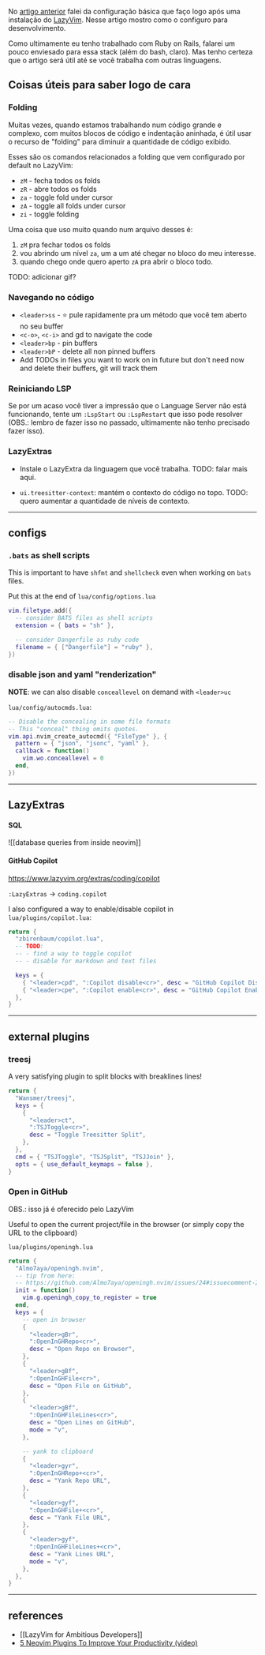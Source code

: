 
No [artigo anterior](/lazyvim/) falei da configuração básica que faço logo após uma instalação do [LazyVim](https://lazyvim.org/). Nesse artigo mostro como o configuro para desenvolvimento.

Como ultimamente eu tenho trabalhado com Ruby on Rails, falarei um pouco enviesado para essa stack (além do bash, claro). Mas tenho certeza que o artigo será útil até se você trabalha com outras linguagens.

## Coisas úteis para saber logo de cara

### Folding

Muitas vezes, quando estamos trabalhando num código grande e complexo, com muitos blocos de código e indentação aninhada, é útil usar o recurso de "folding" para diminuir a quantidade de código exibido.

Esses são os comandos relacionados a folding que vem configurado por default no LazyVim:

- `zM` - fecha todos os folds
- `zR` - abre todos os folds
- `za` - toggle fold under cursor
- `zA` - toggle all folds under cursor
- `zi` - toggle folding

Uma coisa que uso muito quando num arquivo desses é:

1. `zM` pra fechar todos os folds
2. vou abrindo um nível `za`, um a um até chegar no bloco do meu interesse.
3. quando chego onde quero aperto `zA` pra abrir o bloco todo.


TODO: adicionar gif?

### Navegando no código

- `<leader>ss` - ⭐ pule rapidamente pra um método que você tem aberto no seu buffer
- `<c-o>`, `<c-i>` and gd to navigate the code
- `<leader>bp` - pin buffers
- `<leader>bP` - delete all non pinned buffers
- Add TODOs in files you want to work on in future but don't need now and delete their buffers, git will track them



### Reiniciando LSP

Se por um acaso você tiver a impressão que o Language Server não está funcionando, tente um `:LspStart` ou `:LspRestart` que isso pode resolver (OBS.: lembro de fazer isso no passado, ultimamente não tenho precisado fazer isso).

### LazyExtras

- Instale o LazyExtra da linguagem que você trabalha. TODO: falar mais aqui.

- `ui.treesitter-context`: mantém o contexto do código no topo. TODO: quero aumentar a quantidade de níveis de contexto.

---

## configs

### `.bats` as shell scripts

This is important to have `shfmt` and `shellcheck` even when working on `bats` files.

Put this at the end of `lua/config/options.lua`

```lua
vim.filetype.add({
  -- consider BATS files as shell scripts
  extension = { bats = "sh" },

  -- consider Dangerfile as ruby code
  filename = { ["Dangerfile"] = "ruby" },
})

```


### disable json and yaml "renderization"

**NOTE**: we can also disable `conceallevel` on demand with `<leader>uc`

`lua/config/autocmds.lua`:

```lua
-- Disable the concealing in some file formats
-- This "conceal" thing omits quotes.
vim.api.nvim_create_autocmd({ "FileType" }, {
  pattern = { "json", "jsonc", "yaml" },
  callback = function()
    vim.wo.conceallevel = 0
  end,
})
```

---

## LazyExtras

#### SQL

![[database queries from inside neovim]]

#### GitHub Copilot

<https://www.lazyvim.org/extras/coding/copilot>

`:LazyExtras` -> `coding.copilot`

I also configured a way to enable/disable copilot in `lua/plugins/copilot.lua`:

```lua
return {
  "zbirenbaum/copilot.lua",
  -- TODO:
  -- - find a way to toggle copilot
  -- - disable for markdown and text files

  keys = {
    { "<leader>cpd", ":Copilot disable<cr>", desc = "GitHub Copilot Disable" },
    { "<leader>cpe", ":Copilot enable<cr>", desc = "GitHub Copilot Enable" },
  },
}
```

---

## external plugins

### treesj

A very satisfying plugin to split blocks with breaklines lines!

```lua
return {
  "Wansmer/treesj",
  keys = {
    {
      "<leader>ct",
      ":TSJToggle<cr>",
      desc = "Toggle Treesitter Split",
    },
  },
  cmd = { "TSJToggle", "TSJSplit", "TSJJoin" },
  opts = { use_default_keymaps = false },
}
```

### Open in GitHub

OBS.: isso já é oferecido pelo LazyVim

Useful to open the current project/file in the browser (or simply copy the URL to the clipboard)

`lua/plugins/openingh.lua`

```lua
return {
  "Almo7aya/openingh.nvim",
  -- tip from here:
  -- https://github.com/Almo7aya/openingh.nvim/issues/24#issuecomment-2212536651
  init = function()
    vim.g.openingh_copy_to_register = true
  end,
  keys = {
    -- open in browser
    {
      "<leader>gBr",
      ":OpenInGHRepo<cr>",
      desc = "Open Repo on Browser",
    },
    {
      "<leader>gBf",
      ":OpenInGHFile<cr>",
      desc = "Open File on GitHub",
    },
    {
      "<leader>gBf",
      ":OpenInGHFileLines<cr>",
      desc = "Open Lines on GitHub",
      mode = "v",
    },

    -- yank to clipboard
    {
      "<leader>gyr",
      ":OpenInGHRepo+<cr>",
      desc = "Yank Repo URL",
    },
    {
      "<leader>gyf",
      ":OpenInGHFile+<cr>",
      desc = "Yank File URL",
    },
    {
      "<leader>gyf",
      ":OpenInGHFileLines+<cr>",
      desc = "Yank Lines URL",
      mode = "v",
    },
  },
}

```

---

## references

- [[LazyVim for Ambitious Developers]]
- [5 Neovim Plugins To Improve Your Productivity (video)](https://www.youtube.com/watch?v=NJDu_53T_4M)
